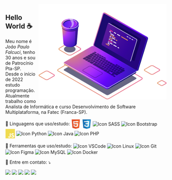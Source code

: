 <img src="computer-illustration.png" min-width="400px" max-width="400px" width="400px" align="right" alt="Computador">

<h2>Hello World ☕</h2>

<p style="font-size:14px" align="left"> 
    Meu nome é <em>João Paulo Falcuci</em>, tenho 30 anos e sou de Patrocínio Pta-SP.<br>
    Desde o início de 2022 estudo programação. Atualmente trabalho como Analista de Informática e curso Desenvolvimento de Software Multiplataforma, na Fatec (Franca-SP).
</p>

<p align="left">🦄 Linguagens que uso/estudo:
    <img align="center" alt="Icon HTML" height="30" src="https://raw.githubusercontent.com/devicons/devicon/master/icons/html5/html5-original.svg" />
    <img align="center" alt="Icon CSS" height="30"src="https://raw.githubusercontent.com/devicons/devicon/master/icons/css3/css3-original.svg" />
    <img align="center" alt="Icon SASS" height="30" src="https://cdn.jsdelivr.net/gh/devicons/devicon/icons/sass/sass-original.svg" />
    <img align="center" alt="Icon Bootstrap" height="30" src="https://cdn.jsdelivr.net/gh/devicons/devicon/icons/bootstrap/bootstrap-original.svg" />
    <img align="center" alt="Icon Javascript" height="30" src="https://raw.githubusercontent.com/devicons/devicon/master/icons/javascript/javascript-plain.svg" />
    <img align="center" alt="Icon Python" height="30" src="https://cdn.jsdelivr.net/gh/devicons/devicon/icons/python/python-original.svg" />
    <img align="center" alt="Icon Java" height="30" src="https://cdn.jsdelivr.net/gh/devicons/devicon/icons/java/java-original.svg" />
    <img align="center" alt="Icon PHP" height="35" src="https://cdn.jsdelivr.net/gh/devicons/devicon/icons/php/php-original.svg" />
</p>

<p align="left">💼 Ferramentas que uso/estudo:
    <img align="center" alt="Icon VSCode" height="30" src="https://cdn.jsdelivr.net/gh/devicons/devicon/icons/vscode/vscode-original.svg" />
    <img align="center" alt="Icon Linux" height="30" src="https://cdn.jsdelivr.net/gh/devicons/devicon/icons/linux/linux-original.svg" />
    <img align="center" alt="Icon Git" height="30" src="https://cdn.jsdelivr.net/gh/devicons/devicon/icons/git/git-original.svg" />
    <img align="center" alt="Icon Figma" height="30" src="https://cdn.jsdelivr.net/gh/devicons/devicon/icons/figma/figma-original.svg" />
    <img align="center" alt="Icon MySQL" height="45" src="https://cdn.jsdelivr.net/gh/devicons/devicon/icons/mysql/mysql-original-wordmark.svg" />
    <img align="center" alt="Icon Docker" height="45" src="https://cdn.jsdelivr.net/gh/devicons/devicon/icons/docker/docker-original.svg" />
</p>

<p align="left">💌 Entre em contato: ⤵️</p>
<p align="left">
    <a href="mailto:jpfalcuci@gmail.com" target="_blank"><img height="25" src="https://img.shields.io/badge/Gmail-D14836?style=for-the-badge&logo=gmail&logoColor=white" target="_blank"></a>
    <a href="https://wa.me/+5516993211180" target="_blank"><img height="25" src="https://img.shields.io/badge/WhatsApp-25D366?style=for-the-badge&logo=whatsapp&logoColor=white" target="_blank"></a>
    <a href="https://www.linkedin.com/in/jpfalcuci/" target="_blank"><img height="25" src="https://img.shields.io/badge/-LinkedIn-%230077B5?style=for-the-badge&logo=linkedin&logoColor=white" target="_blank"></a>
    <a href="https://instagram.com/jp.falcuci" target="_blank"><img height="25" src="https://img.shields.io/badge/-Instagram-%23E4405F?style=for-the-badge&logo=instagram&logoColor=white" target="_blank"></a>
    <a href="https://twitter.com/jpfalcuci" target="_blank"><img height="25" src="https://img.shields.io/badge/Twitter-1DA1F2?style=for-the-badge&logo=twitter&logoColor=white" target="_blank"></a>
</p>
